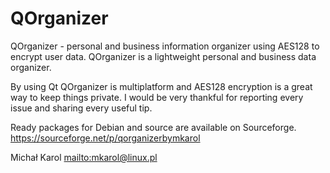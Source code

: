 QOrganizer
==========
QOrganizer - personal and business information organizer using AES128 to encrypt user data.
QOrganizer is a lightweight personal and business data organizer.

By using Qt QOrganizer is multiplatform and AES128 encryption is a great way to keep things private.
I would be very thankful for reporting every issue and sharing every useful tip.

Ready packages for Debian and source are available on Sourceforge.
https://sourceforge.net/p/qorganizerbymkarol

Michał Karol <mailto:mkarol@linux.pl>
